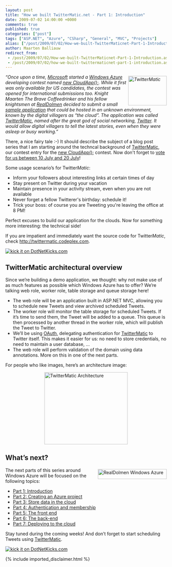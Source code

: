 ```yaml
---
layout: post
title: "How we built TwitterMatic.net - Part 1: Introduction"
date: 2009-07-02 14:00:00 +0000
comments: true
published: true
categories: ["post"]
tags: ["ASP.NET", "Azure", "CSharp", "General", "MVC", "Projects"]
alias: ["/post/2009/07/02/How-we-built-TwitterMaticnet-Part-1-Introduction.aspx", "/post/2009/07/02/how-we-built-twittermaticnet-part-1-introduction.aspx"]
author: Maarten Balliauw
redirect_from:
 - /post/2009/07/02/How-we-built-TwitterMaticnet-Part-1-Introduction.aspx.html
 - /post/2009/07/02/how-we-built-twittermaticnet-part-1-introduction.aspx.html
---
```

<p><em><a href="http://www.twittermatic.net/"><img style="border-right-width: 0px; margin: 5px 0px 5px 5px; display: inline; border-top-width: 0px; border-bottom-width: 0px; border-left-width: 0px" title="TwitterMatic" src="/images/logo.gif" border="0" alt="TwitterMatic" width="120" height="92" align="right" /></a> &ldquo;Once upon a time, </em><a href="http://www.microsoft.com" target="_blank"><em>Microsoft</em></a><em> started a </em><a href="http://www.azure.com" target="_blank"><em>Windows Azure</em></a><em> developing contest named </em><a href="http://www.newcloudapp.com/" target="_blank"><em>new CloudApp();</em></a><em>. While it first was only available for US candidates, the contest was opened for international submissions too. Knight Maarten The Brave Coffeedrinker and his fellow knightsmen at </em><a href="http://www.realdolmenblogs.com/" target="_blank"><em>RealDolmen</em></a><em> decided to submit a small <a href="http://www.twittermatic.net" target="_blank">sample application</a> that could be hosted in an unknown environment, known by the digital villagers as &ldquo;the cloud&rdquo;. The application was called <a href="http://www.twittermatic.net" target="_blank">TwitterMatic</a>, named after the great god of social networking, <a href="http://www.twitter.com" target="_blank">Twitter</a>. It would allow digital villagers to tell the latest stories, even when they were asleep or busy working.&rdquo;</em></p>
<p>There, a nice fairy tale :-) It should describe the subject of a blog post series that I am starting around the techncal background of <a href="http://www.twittermatic.net/" target="_blank">TwitterMatic</a><em></em>, our contest entry for the <a href="http://www.newcloudapp.com/" target="_blank">new CloudApp();</a> contest. Now don't forget to <a href="http://www.newcloudapp.com/vote.html" target="_blank">vote for us&nbsp;between 10 July and 20 July</a>!</p>
<p>Some usage scenario&rsquo;s for Twitter<em>Matic</em>:</p>
<ul>
<li>Inform your followers about interesting links at certain times of day </li>
<li>Stay present on Twitter during your vacation </li>
<li>Maintain presence in your activity stream, even when you are not available </li>
<li>Never forget a fellow Twitterer's birthday: schedule it! </li>
<li>Trick your boss: of course you are Tweeting you're leaving the office at 8 PM! </li>
</ul>
<p>Perfect excuses to build our application for the clouds. Now for something more interesting: the technical side!</p>
<p>If you are impatient and immediately want the source code for Twitter<em>Matic</em>, check <a href="http://twittermatic.codeplex.com">http://twittermatic.codeplex.com</a>.</p>
<p><a href="http://www.dotnetkicks.com/kick/?url=/post/2009/07/02/How-we-built-TwitterMaticnet-Part-1-Introduction.aspx&amp;title=How we built TwitterMatic.net - Part 1: Introduction"><img src="http://www.dotnetkicks.com/Services/Images/KickItImageGenerator.ashx?url=/post/2009/07/02/How-we-built-TwitterMaticnet-Part-1-Introduction.aspx.html" border="0" alt="kick it on DotNetKicks.com" /> </a></p>
<h2>TwitterMatic architectural overview</h2>
<p>Since we&rsquo;re building a demo application, we thought: why not make use of as much features as possible which Windows Azure has to offer? We&rsquo;re talking web role, worker role, table storage and queue storage here!</p>
<ul>
<li>The web role will be an application built in ASP.NET MVC, allowing you to schedule new Tweets and view archived scheduled Tweets. </li>
<li>The worker role will monitor the table storage for scheduled Tweets. If it&rsquo;s time to send them, the Tweet will be added to a queue. This queue is then processed by another thread in the worker role, which will publish the Tweet to Twitter. </li>
<li>We&rsquo;ll be using <a href="http://oauth.net/" target="_blank">OAuth</a>, delegating authentication for <a href="http://www.twittermatic.net/" target="_blank">TwitterMatic</a><em></em> to Twitter itself. This makes it easier for us: no need to store credentials, no need to maintain a user database, &hellip; </li>
<li>The web role will perform validation of the domain using data annotations. More on this in one of the next parts. </li>
</ul>
<p>For people who like images, here&rsquo;s an architecture image:</p>
<p><a href="/images/TwitterMaticArch.png"><img style="border-right-width: 0px; display: block; float: none; border-top-width: 0px; border-bottom-width: 0px; margin-left: auto; border-left-width: 0px; margin-right: auto" title="TwitterMatic Architecture" src="/images/TwitterMaticArch_thumb.png" border="0" alt="TwitterMatic Architecture" width="260" height="225" /></a></p>
<h2>What&rsquo;s next?</h2>
<p><a href="http://www.realdolmen.com" target="_blank"><img style="border-right-width: 0px; margin: 5px 0px 5px 5px; display: inline; border-top-width: 0px; border-bottom-width: 0px; border-left-width: 0px" title="RealDolmen Windows Azure" src="/images/logorealdolmen_1.jpg" border="0" alt="RealDolmen Windows Azure" width="215" height="31" align="right" /></a> The next parts of this series around Windows Azure will be focused on the following topics:</p>
<ul>
<li><a href="/post/2009/07/02/how-we-built-twittermaticnet-part-1-introduction.aspx">Part 1: Introduction </a></li>
<li><a href="/post/2009/07/02/how-we-built-twittermaticnet-part-2-creating-an-azure-project.aspx">Part 2: Creating an Azure project </a></li>
<li><a href="/post/2009/07/02/how-we-built-twittermaticnet-part-3-store-data-in-the-cloud.aspx">Part 3: Store data in the cloud </a></li>
<li><a href="/post/2009/07/02/how-we-built-twittermaticnet-part-4-authentication-and-membership.aspx">Part 4: Authentication and membership </a></li>
<li><a href="/post/2009/07/02/how-we-built-twittermaticnet-part-5-the-front-end.aspx">Part 5: The front end </a></li>
<li><a href="/post/2009/07/02/how-we-built-twittermaticnet-part-6-the-back-end.aspx">Part 6: The back-end </a></li>
<li><a href="/post/2009/07/02/how-we-built-twittermaticnet-part-7-deploying-to-the-cloud.aspx">Part 7: Deploying to the cloud </a></li>
</ul>
<p>Stay tuned during the coming weeks! And don&rsquo;t forget to start scheduling Tweets using <a href="http://www.twittermatic.net" target="_blank">TwitterMatic</a><em></em>.</p>
<p><a href="http://www.dotnetkicks.com/kick/?url=/post/2009/07/02/How-we-built-TwitterMaticnet-Part-1-Introduction.aspx&amp;title=How we built TwitterMatic.net - Part 1: Introduction"><img src="http://www.dotnetkicks.com/Services/Images/KickItImageGenerator.ashx?url=/post/2009/07/02/How-we-built-TwitterMaticnet-Part-1-Introduction.aspx.html" border="0" alt="kick it on DotNetKicks.com" /> </a></p>
{% include imported_disclaimer.html %}

